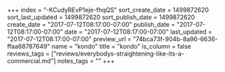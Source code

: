 +++
index = "-KCudyREvP1eje-fhqQS"
sort_create_date = 1499872620
sort_last_updated = 1499872620
sort_publish_date = 1499872620
create_date = "2017-07-12T08:17:00-07:00"
publish_date = "2017-07-12T08:17:00-07:00"
date = "2017-07-12T08:17:00-07:00"
last_updated = "2017-07-12T08:17:00-07:00"
preview_url = "74bca73f-904b-8a96-6636-ffaa88787649"
name = "kondo"
title = "kondo"
is_column = false
reviews_tags = ["reviews/everybodys-straightening-like-its-a-commercial.md"]
notes_tags = ""
+++

